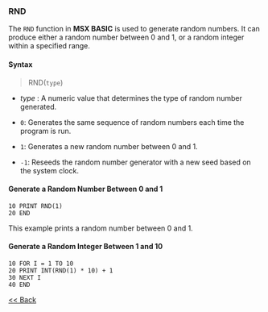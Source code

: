 ### RND
The `RND` function in **MSX BASIC** is used to generate random numbers. It can produce either a random number between 0 and 1, or a random integer within a specified range.

#### Syntax
>RND(`type`)

- *type* : A numeric value that determines the type of random number generated.

- `0`: Generates the same sequence of random numbers each time the program is run.
- `1`: Generates a new random number between 0 and 1.
- `-1`: Reseeds the random number generator with a new seed based on the system clock.

#### Generate a Random Number Between 0 and 1

```basic
10 PRINT RND(1)
20 END
```
This example prints a random number between 0 and 1.

#### Generate a Random Integer Between 1 and 10
```basic
10 FOR I = 1 TO 10
20 PRINT INT(RND(1) * 10) + 1
30 NEXT I
40 END
```

[<< Back](./index.md)